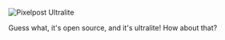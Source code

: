 ![Pixelpost Ultralite](http://www.pixelpost.org/extras/ultralite-logo.png)

Guess what, it's open source, and it's ultralite! How about that?